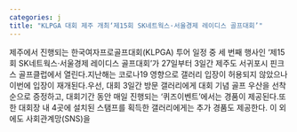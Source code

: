 ```yaml
---
categories: j
title: "KLPGA 대회 제주 개최‘제15회 SK네트웍스·서울경제 레이디스 골프대회’"
---
```

제주에서 진행되는 한국여자프로골프대회(KLPGA) 투어 일정 중 세 번째 행사인 ‘제15회 SK네트웍스·서울경제 레이디스 골프대회’가 27일부터 3일간 제주도 서귀포시 핀크스 골프클럽에서 열린다.지난해는 코로나19 영향으로 갤러리 입장이 허용되지 않았으나 이번에 입장이 재개된다.우선, 대회 3일간 방문 갤러리에게 대회 기념 골프 우산을 선착순으로 증정하고, 대회기간 동안 매일 진행되는 ‘퀴즈이벤트’에서는 경품이 제공된다.또한 대회장 내 4곳에 설치된 스탬프를 획득한 갤러리에게는 추가 경품도 제공한다. 이 외에도 사회관계망(SNS)을